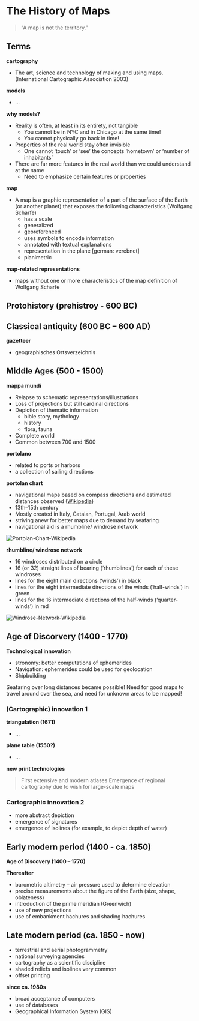 # The History of Maps

> “A map is not the territory.”

## Terms

**cartography**
- The art, science and technology of making and using maps. (International Cartographic Association 2003)

**models**
-  ...

**why models?**
- Reality is often, at least in its entirety, not tangible
  - You cannot be in NYC and in Chicago at the same time!
  - You cannot physically go back in time!
- Properties of the real world stay often invisible
  - One cannot ‘touch’ or ‘see’ the concepts ‘hometown’ or ‘number of inhabitants’
- There are far more features in the real world than we could understand at the same
  - Need to emphasize certain features or properties

**map**
- A map is a graphic representation of a part of the surface of the Earth (or another planet) that exposes the following characteristics (Wolfgang Scharfe)
  - has a scale
  - generalized
  - georeferenced
  - uses symbols to encode information
  - annotated with textual explanations
  - representation in the plane [german: verebnet]
  - planimetric

**map-related representations**
- maps without one or more characteristics of the map definition of Wolfgang Scharfe


## Protohistory (prehistroy - 600 BC)


## Classical antiquity (600 BC – 600 AD)

**gazetteer**
- geographisches Ortsverzeichnis


## Middle Ages (500 - 1500)

**mappa mundi**

- Relapse to schematic representations/illustrations
- Loss of projections but still cardinal directions
- Depiction of thematic information
  - bible story, mythology
  - history
  - flora, fauna
- Complete world
- Common between 700 and 1500

**portolano**
- related to ports or harbors
- a collection of sailing directions

**portolan chart**
- navigational maps based on compass directions and estimated distances observed ([Wikipedia](https://en.wikipedia.org/wiki/Portolan_chart))
- 13th–15th century
- Mostly created in Italy, Catalan, Portugal, Arab world
- striving anew for better maps due to demand by seafaring
- navigational aid is a rhumbline/ windrose network

![Portolan-Chart-Wikipedia](https://upload.wikimedia.org/wikipedia/commons/5/5c/Mediterranean_chart_fourteenth_century2.jpg)

**rhumbline/ windrose network**
- 16 windroses distributed on a circle
- 16 (or 32) straight lines of bearing (‘rhumblines’) for each of these windroses
- lines for the eight main directions (‘winds’) in black
- lines for the eight intermediate directions of the winds (‘half-winds’) in green
- lines for the 16 intermediate directions of the half-winds (‘quarter-winds’) in red

![Windrose-Network-Wikipedia](https://upload.wikimedia.org/wikipedia/commons/7/7c/Cantino_rhumb_line_system.JPG)


## Age of Discorvery (1400 - 1770)

**Technological innovation**
- stronomy: better computations of ephemerides
- Navigation: ephemerides could be used for geolocation
- Shipbuilding

Seafaring over long distances became possible!
Need for good maps to travel around over the sea, and need for unknown areas to be mapped!


### (Cartographic) innovation 1

**triangulation (1671)**
- …

**plane table (1550?)**
- …

**new print technologies**

> First extensive and modern atlases
> Emergence of regional cartography due to wish for large-scale maps


### Cartographic innovation 2

- more abstract depiction
- emergence of signatures
- emergence of isolines (for example, to depict depth of water)


## Early modern period (1400 - ca. 1850)

**Age of Discovery (1400 – 1770)**

**Thereafter**
- barometric altimetry – air pressure used to determine elevation
- precise measurements about the figure of the Earth (size, shape,
oblateness)
- introduction of the prime meridian (Greenwich)
- use of new projections
- use of embankment hachures and shading hachures


## Late modern period (ca. 1850 - now)
- terrestrial and aerial photogrammetry
- national surveying agencies
- cartography as a scientific discipline
- shaded reliefs and isolines very common
- offset printing

**since ca. 1980s**
- broad acceptance of computers
- use of databases
- Geographical Information System (GIS)
